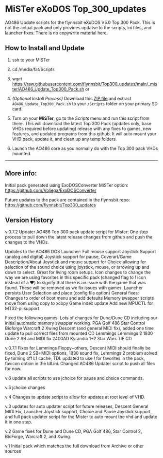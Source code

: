 # MiSTer eXoDOS Top_300_updates
AO486 Update scripts for the flynnsbit eXoDOS V5.0 Top 300 Pack.  This is not the actual pack and only provides updatse to the scripts, ini files, and launcher fixes.  There is no copywrite material here.

## How to Install and Update
1. ssh to your MiSTer

2. cd /media/fat/Scripts

3. wget https://raw.githubusercontent.com/flynnsbit/Top300_updates/main/_mister/AO486_Update_Top300_Pack.sh or 

4. _(Optional Install Process)_ Download this [ZIP file](https://github.com/flynnsbit/Top300_updates/raw/main/_mister/AO486_Update_Top300_Pack.zip) and extract `AO486_Update_Top300_Pack.sh` to your `/Scripts` folder on your primary SD card.

5. Turn on your __MiSTer__, go to the _Scripts_ menu and run this script from there. This will download the latest Top 300 Pack (updates only, base VHDs required before updating) release with any fixes to games, new features, and updated programs from this github.  It will auto mount your VHD pack, update it, and clean up any temp folders.

6. Launch the AO486 core as you normally do with the Top 300 pack VHDs mounted.

-------------------------------------------------------------------------------------------------------

## More info:
Initial pack generated using ExoDOSConverter MiSTer option:  https://github.com/Voljega/ExoDOSConverter

Future updates to the pack are contained in the flynnsbit repo: https://github.com/flynnsbit/Top300_updates

## Version History

v.0.7.2
Updater AO486 Top 300 pack update script for Mister:
One step process to pull down the latest release changes from github and push the changes to the VHDs.


Updates to the AO486 DOS Launcher:
Full mouse support
Joystick Support (analog and digital)
Joystick support for pause, Coverart/Game Description/About
Joystick and mouse support for Choice allowing for selection of the sound choice using joystick, mouse, or arrowing up and down to select. Great for living room setups.
Icon changes to change the way we are using favorites in this specific pack (changed flag to ! icon instead of a ♥) to signify that there is an issue with the game that was found. These will be removed as we fix issues with games.
Launcher persists User Selection and place (config file option)
General fixes:
Changes to order of boot menu and add defaults
Memory swapper scripts
move from using copy to xcopy
Game index update
Add new MPUCTL for MT32-pi support


Fixed the following games:
Lots of changes for Dune/Dune CD including our initial automatic memory swapper working.
PGA Golf 486
Star Control
Bioforge
Warcraft 2
Xwing
Descent (and general MIDI fix), added one time update to pull correct files from mounted CD
Lemmings
Lemmings 2
1830
Dune 2 SB and MIDI fix
2400AD
Kyrandia 1+2
Star Wars TIE CD


v.0.7.1 Fixes for Lemmings Floppy+others, Descent MIDI should finally be fixed, Dune 2 SB+MIDI options, 1830 sound fix, Lemmings 2 problem solved by turning off L1 cache, TDL updated to use ! for favorites in the pack, favicon option in the tdl.ini. Changed AO486 Updater script to push all files for now.

v.6 update all scripts to use jchoice for pause and choice commands.

v.5 jchoice changes

v.4 Changes to update script to allow for updates at root level of VHD.

v.3 updates for auto updater script for future releases, Descent General MIDI Fix, Launcher Joystick support, Choice and Pause Joystick support, and full pack updater script for the Mister to auto mount the vhd and update it in one step.

v.2 Game fixes for Dune and Dune CD, PGA Golf 486, Star Control 2, BioForge, Warcraft 2, and Xwing.

v.1 Initial pack which matches the full download from Archive or other sources
